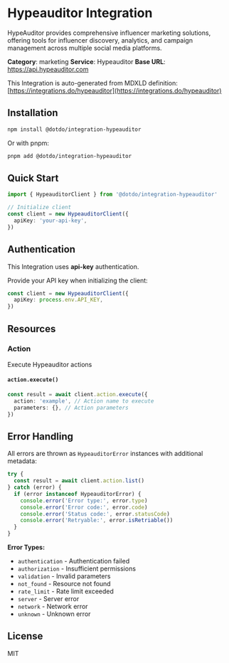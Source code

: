 # Hypeauditor Integration

HypeAuditor provides comprehensive influencer marketing solutions, offering tools for influencer discovery, analytics, and campaign management across multiple social media platforms.

**Category**: marketing
**Service**: Hypeauditor
**Base URL**: https://api.hypeauditor.com

This Integration is auto-generated from MDXLD definition: [https://integrations.do/hypeauditor](https://integrations.do/hypeauditor)

## Installation

```bash
npm install @dotdo/integration-hypeauditor
```

Or with pnpm:

```bash
pnpm add @dotdo/integration-hypeauditor
```

## Quick Start

```typescript
import { HypeauditorClient } from '@dotdo/integration-hypeauditor'

// Initialize client
const client = new HypeauditorClient({
  apiKey: 'your-api-key',
})
```

## Authentication

This Integration uses **api-key** authentication.

Provide your API key when initializing the client:

```typescript
const client = new HypeauditorClient({
  apiKey: process.env.API_KEY,
})
```

## Resources

### Action

Execute Hypeauditor actions

#### `action.execute()`

```typescript
const result = await client.action.execute({
  action: 'example', // Action name to execute
  parameters: {}, // Action parameters
})
```

## Error Handling

All errors are thrown as `HypeauditorError` instances with additional metadata:

```typescript
try {
  const result = await client.action.list()
} catch (error) {
  if (error instanceof HypeauditorError) {
    console.error('Error type:', error.type)
    console.error('Error code:', error.code)
    console.error('Status code:', error.statusCode)
    console.error('Retryable:', error.isRetriable())
  }
}
```

**Error Types:**

- `authentication` - Authentication failed
- `authorization` - Insufficient permissions
- `validation` - Invalid parameters
- `not_found` - Resource not found
- `rate_limit` - Rate limit exceeded
- `server` - Server error
- `network` - Network error
- `unknown` - Unknown error

## License

MIT
